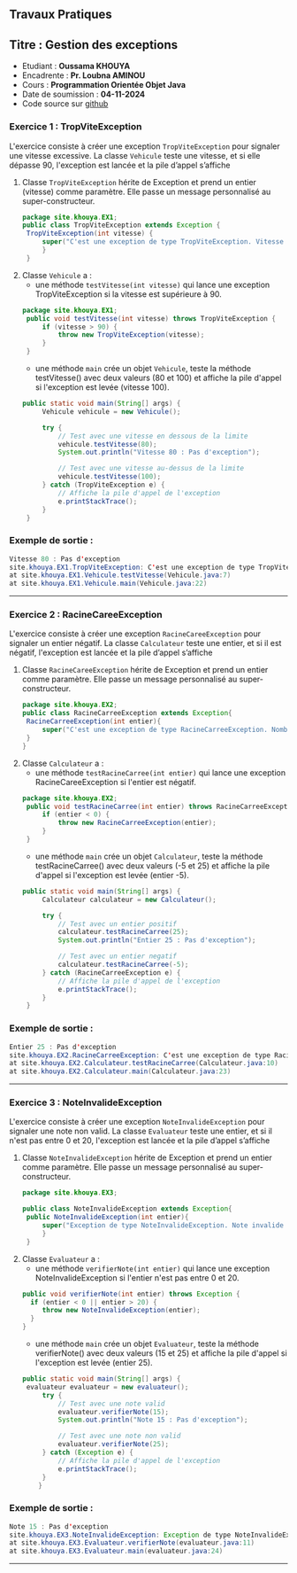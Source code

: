 ## Travaux Pratiques
## Titre : Gestion des exceptions
- Etudiant : **Oussama KHOUYA**
- Encadrente : **Pr. Loubna AMINOU**
- Cours : **Programmation Orientée Objet Java** 
- Date de soumission : **04-11-2024**
- Code source sur [github](https://github.com/khouya-ai/poo-java)

### Exercice 1 : TropViteException
L'exercice consiste à créer une exception `TropViteException` pour signaler une vitesse excessive. La classe `Vehicule` teste une vitesse, et si elle dépasse 90, l'exception est lancée et la pile d’appel s’affiche
1. Classe `TropViteException`  hérite de Exception et prend un entier (vitesse) comme paramètre. Elle passe un message personnalisé au super-constructeur.
   ```java
   package site.khouya.EX1;
   public class TropViteException extends Exception {
    TropViteException(int vitesse) {
        super("C'est une exception de type TropViteException. Vitesse en cause : " + vitesse);
        }
    }
   ```
2. Classe `Vehicule` a : 
   * une méthode `testVitesse(int vitesse)` qui lance une exception TropViteException si la vitesse est supérieure à 90.
   ```java
   package site.khouya.EX1;
    public void testVitesse(int vitesse) throws TropViteException {
        if (vitesse > 90) {
            throw new TropViteException(vitesse);
        }
    }
   ```
   * une méthode `main` crée un objet `Vehicule`, teste la méthode testVitesse() avec deux valeurs (80 et 100) et affiche la pile d'appel si l'exception est levée (vitesse 100).
   ```java
   public static void main(String[] args) {
        Vehicule vehicule = new Vehicule();

        try {
            // Test avec une vitesse en dessous de la limite
            vehicule.testVitesse(80);
            System.out.println("Vitesse 80 : Pas d'exception");

            // Test avec une vitesse au-dessus de la limite
            vehicule.testVitesse(100);
        } catch (TropViteException e) {
            // Affiche la pile d'appel de l'exception
            e.printStackTrace();
        }
    }
   ```

### Exemple de sortie :
```java
Vitesse 80 : Pas d'exception
site.khouya.EX1.TropViteException: C'est une exception de type TropViteException. Vitesse en cause : 100
at site.khouya.EX1.Vehicule.testVitesse(Vehicule.java:7)
at site.khouya.EX1.Vehicule.main(Vehicule.java:22)
```
---

### Exercice 2 : RacineCareeException
L'exercice consiste à créer une exception `RacineCareeException` pour signaler un entier négatif. La classe `Calculateur` teste une entier, et si il est négatif, l'exception est lancée et la pile d’appel s’affiche
1. Classe `RacineCareeException`  hérite de Exception et prend un entier comme paramètre. Elle passe un message personnalisé au super-constructeur.
   ```java
   package site.khouya.EX2;
   public class RacineCarreeException extends Exception{
    RacineCarreeException(int entier){
        super("C'est une exception de type RacineCarreeException. Nombre négatif : " + entier);
    }
   }

   ```
2. Classe `Calculateur` a :
   * une méthode `testRacineCarree(int entier)` qui lance une exception RacineCareeException si l'entier est négatif.
   ```java
   package site.khouya.EX2;
    public void testRacineCarree(int entier) throws RacineCarreeException {
        if (entier < 0) {
            throw new RacineCarreeException(entier);
        }
    }
   ```
   * une méthode `main` crée un objet `Calculateur`, teste la méthode testRacineCarree() avec deux valeurs (-5 et 25) et affiche la pile d'appel si l'exception est levée (entier -5).
   ```java
   public static void main(String[] args) {
        Calculateur calculateur = new Calculateur();

        try {
            // Test avec un entier positif
            calculateur.testRacineCarree(25);
            System.out.println("Entier 25 : Pas d'exception");

            // Test avec un entier negatif
            calculateur.testRacineCarree(-5);
        } catch (RacineCarreeException e) {
            // Affiche la pile d'appel de l'exception
            e.printStackTrace();
        }
    }
   ```

### Exemple de sortie :
```java
Entier 25 : Pas d'exception
site.khouya.EX2.RacineCarreeException: C'est une exception de type RacineCarreeException. Nombre négatif : -5
at site.khouya.EX2.Calculateur.testRacineCarree(Calculateur.java:10)
at site.khouya.EX2.Calculateur.main(Calculateur.java:23)
```
---


### Exercice 3 : NoteInvalideException
L'exercice consiste à créer une exception `NoteInvalideException` pour signaler une note non valid. La classe `Evaluateur` teste une entier, et si il n'est pas entre 0 et 20, l'exception est lancée et la pile d’appel s’affiche
1. Classe `NoteInvalideException`  hérite de Exception et prend un entier comme paramètre. Elle passe un message personnalisé au super-constructeur.
   ```java
   package site.khouya.EX3;
   
   public class NoteInvalideException extends Exception{
    public NoteInvalideException(int entier){
        super("Exception de type NoteInvalideException. Note invalide : " + entier);
        }
    }   

   ```
2. Classe `Evaluateur` a :
   * une méthode `verifierNote(int entier)` qui lance une exception NoteInvalideException si l'entier n'est pas entre 0 et 20.
   ```java
   public void verifierNote(int entier) throws Exception {
     if (entier < 0 || entier > 20) {
        throw new NoteInvalideException(entier);
     }
   }
   ```
   * une méthode `main` crée un objet `Evaluateur`, teste la méthode verifierNote() avec deux valeurs (15 et 25) et affiche la pile d'appel si l'exception est levée (entier 25).
   ```java
   public static void main(String[] args) {
    evaluateur evaluateur = new evaluateur();
        try {
            // Test avec une note valid
            evaluateur.verifierNote(15);
            System.out.println("Note 15 : Pas d'exception");

            // Test avec une note non valid
            evaluateur.verifierNote(25);
        } catch (Exception e) {
            // Affiche la pile d'appel de l'exception
            e.printStackTrace();
        }
       }
   ```

### Exemple de sortie :
```java
Note 15 : Pas d'exception
site.khouya.EX3.NoteInvalideException: Exception de type NoteInvalideException. Note invalide : 25
at site.khouya.EX3.Evaluateur.verifierNote(evaluateur.java:11)
at site.khouya.EX3.Evaluateur.main(evaluateur.java:24)
```
---